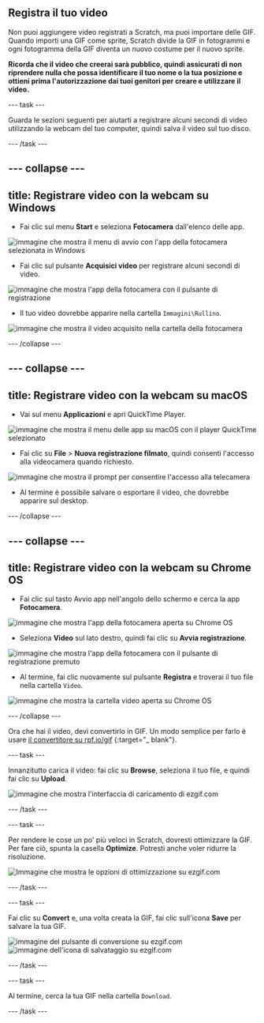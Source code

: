 ## Registra il tuo video

Non puoi aggiungere video registrati a Scratch, ma puoi importare delle GIF. Quando importi una GIF come sprite, Scratch divide la GIF in fotogrammi e ogni fotogramma della GIF diventa un nuovo costume per il nuovo sprite.

**Ricorda che il video che creerai sarà pubblico, quindi assicurati di non riprendere nulla che possa identificare il tuo nome o la tua posizione e ottieni prima l'autorizzazione dai tuoi genitori per creare e utilizzare il video.**

--- task ---

Guarda le sezioni seguenti per aiutarti a registrare alcuni secondi di video utilizzando la webcam del tuo computer, quindi salva il video sul tuo disco.

--- /task ---

--- collapse ---
---
title: Registrare video con la webcam su Windows
---
- Fai clic sul menu **Start** e seleziona **Fotocamera** dall'elenco delle app.

![immagine che mostra il menu di avvio con l'app della fotocamera selezionata in Windows](images/camera-app.png)

- Fai clic sul pulsante **Acquisici video** per registrare alcuni secondi di video.

![immagine che mostra l'app della fotocamera con il pulsante di registrazione](images/record-win.png)

- Il tuo video dovrebbe apparire nella cartella `Immagini\Rullino`.

![immagine che mostra il video acquisito nella cartella della fotocamera](images/camera-roll.png)


--- /collapse ---

--- collapse ---
---
title: Registrare video con la webcam su macOS
---
- Vai sul menu **Applicazioni** e apri QuickTime Player.

![immagine che mostra il menu delle app su macOS con il player QuickTime selezionato](images/quicktime.png)

- Fai clic su **File** > **Nuova registrazione filmato**, quindi consenti l'accesso alla videocamera quando richiesto.

![immagine che mostra il prompt per consentire l'accesso alla telecamera](images/allow_cam_macOS.png)

- Al termine è possibile salvare o esportare il video, che dovrebbe apparire sul desktop.


--- /collapse ---

--- collapse ---
---
title: Registrare video con la webcam su Chrome OS
---

- Fai clic sul tasto Avvio app nell'angolo dello schermo e cerca la app **Fotocamera**.

![immagine che mostra l'app della fotocamera aperta su Chrome OS](images/opencamera.png)

- Seleziona **Video** sul lato destro, quindi fai clic su **Avvia registrazione**.

![immagine che mostra l'app della fotocamera con il pulsante di registrazione premuto](images/hitrecord.png)

- Al termine, fai clic nuovamente sul pulsante **Registra** e troverai il tuo file nella cartella `Video`.

![immagine che mostra la cartella video aperta su Chrome OS](images/videosfolder.png)

--- /collapse ---

Ora che hai il video, devi convertirlo in GIF. Un modo semplice per farlo è usare [il convertitore su rpf.io/gif](https://rpf.io/gif) {:target="_ blank"}.

--- task ---

Innanzitutto carica il video: fai clic su **Browse**, seleziona il tuo file, e quindi fai clic su **Upload**.

![immagine che mostra l'interfaccia di caricamento di ezgif.com](images/ezgif-upload.png)

--- /task ---

--- task ---

Per rendere le cose un po' più veloci in Scratch, dovresti ottimizzare la GIF. Per fare ciò, spunta la casella **Optimize**. Potresti anche voler ridurre la risoluzione.

![Immagine che mostra le opzioni di ottimizzazione su ezgif.com](images/optimise-gif.png)

--- /task ---

--- task ---

Fai clic su **Convert** e, una volta creata la GIF, fai clic sull'icona **Save** per salvare la tua GIF.

![immagine del pulsante di conversione su ezgif.com](images/convert_btn.png) ![immagine dell'icona di salvataggio su ezgif.com](images/save_icon.png)

--- /task ---


--- task ---

Al termine, cerca la tua GIF nella cartella `Download`.

--- /task ---




